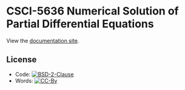# CSCI-5636 Numerical Solution of Partial Differential Equations

View the [documentation site](https://cu-numpde.github.io/fall21).

## License

* Code: [![BSD-2-Clause][license-badge]][license-link]
* Words: [![CC-By][cc-badge]][cc-link]

[license-badge]: https://img.shields.io/github/license/cu-numpde/fall21
[license-link]: https://opensource.org/licenses/MIT
[cc-badge]: https://i.creativecommons.org/l/by/4.0/88x31.png
[cc-link]: https://creativecommons.org/licenses/by/4.0/
